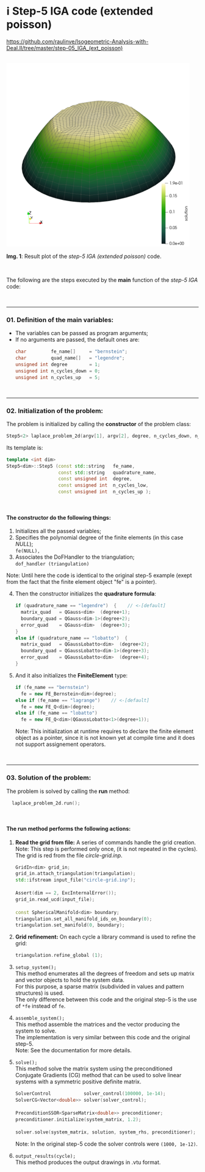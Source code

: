 # ℹ️ Step-5 IGA code (extended poisson)

https://github.com/raulinve/Isogeometric-Analysis-with-Deal.II/tree/master/step-05_IGA_(ext_poisson)  

<br/>  

<img src="./doc/IMG_step-5_t3.png" alt="FIGURE: Step-5 IGA example result" width="480" height="480">  

**Img. 1**: Result plot of the *step-5 IGA (extended poisson)* code.  

<br/>  

The following are the steps executed by the **main** function of the *step-5 IGA* code:

<br/>  

---
### 01. Definition of the main variables:  
- The variables can be passed as program arguments;  
- If no arguments are passed, the default ones are:  
  ```cpp
  char         fe_name[]     = "bernstein";
  char         quad_name[]   = "legendre";
  unsigned int degree        = 1;
  unsigned int n_cycles_down = 0;
  unsigned int n_cycles_up   = 5;
  ```

<br/>  

---
### 02. Initialization of the problem:
The problem is initialized by calling the **constructor** of the problem class:
```cpp
Step5<2> laplace_problem_2d(argv[1], argv[2], degree, n_cycles_down, n_cycles_up);
```
Its template is:
```cpp
template <int dim>
Step5<dim>::Step5 (const std::string   fe_name,
                   const std::string   quadrature_name,
                   const unsigned int  degree,
                   const unsigned int  n_cycles_low,
                   const unsigned int  n_cycles_up );
```

<br/>  

#### The constructor do the following things:  
1. Initializes all the passed variables;  
2. Specifies the polynomial degree of the finite elements (in this case *NULL*);  
    `fe(NULL),`  
3. Associates the DoFHandler to the triangulation;  
    `dof_handler (triangulation)`  

Note: Until here the code is identical to the original step-5 example 
(exept from the fact that the finite element object "fe" is a pointer).  

4. Then the constructor initializes the **quadrature formula**:  
    ```cpp
    if (quadrature_name == "legendre")  {    // <-[default]
      matrix_quad   = QGauss<dim>  (degree+1);
      boundary_quad = QGauss<dim-1>(degree+2);
      error_quad    = QGauss<dim>  (degree+3);
    }
    else if (quadrature_name == "lobatto")  {
      matrix_quad   = QGaussLobatto<dim>  (degree+2);
      boundary_quad = QGaussLobatto<dim-1>(degree+3);
      error_quad    = QGaussLobatto<dim>  (degree+4);
    }
    ```

5. And it also initializes the **FiniteElement** type:  
    ```cpp
    if (fe_name == "bernstein")
      fe = new FE_Bernstein<dim>(degree);
    else if (fe_name == "lagrange")    // <-[default]
      fe = new FE_Q<dim>(degree);
    else if (fe_name == "lobatto")
      fe = new FE_Q<dim>(QGaussLobatto<1>(degree+1));
    ```
    Note: This initialization at runtime requires to declare the finite element object as a pointer, since it is not known yet at compile time and it does not support assignement operators.  


<br/>  

---
### 03. Solution of the problem:
The problem is solved by calling the **run** method:  
```cpp
  laplace_problem_2d.run();
```

<br/>  

#### The run method performs the following actions:  

1. **Read the grid from file:**
    A series of commands handle the grid creation.  
    Note: This step is performed only once, (it is not repeated in the cycles).  
    The grid is red from the file *circle-grid.inp*.  
    ```cpp
	GridIn<dim> grid_in;
	grid_in.attach_triangulation(triangulation);
	std::ifstream input_file("circle-grid.inp");

	Assert(dim == 2, ExcInternalError());
	grid_in.read_ucd(input_file);

	const SphericalManifold<dim> boundary;
	triangulation.set_all_manifold_ids_on_boundary(0);
	triangulation.set_manifold(0, boundary);
    ```

2. **Grid refinement:**
    On each cycle a library command is used to refine the grid:  
    ```cpp
    triangulation.refine_global (1);
    ```

3. `setup_system();`  
    This method enumerates all the degrees of freedom and sets up matrix and 
    vector objects to hold the system data.  
    For this purpose, a sparse matrix (subdivided in values and pattern structures) is used.  
    The only difference between this code and the original step-5 is the use of `*fe` instead of `fe`.  

4. `assemble_system();`  
    This method assemble the matrices and the vector producing the system to solve.  
    The implementation is very similar between this code and the original step-5.  
    Note: See the documentation for more details.  

5. `solve();`  
    This method solve the matrix system using the preconditioned Conjugate Gradients (CG) 
    method that can be used to solve linear systems with a symmetric positive definite matrix.  
    ```cpp
    SolverControl            solver_control(100000, 1e-14);
    SolverCG<Vector<double>> solver(solver_control);

    PreconditionSSOR<SparseMatrix<double>> preconditioner;
    preconditioner.initialize(system_matrix, 1.2);

    solver.solve(system_matrix, solution, system_rhs, preconditioner);
    ```  
    Note: In the original step-5 code the solver controls were `(1000, 1e-12)`.  

6. `output_results(cycle);`  
    This method produces the output drawings in .vtu format.  






